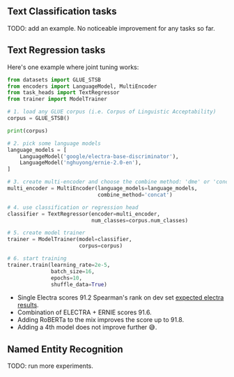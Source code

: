 ## Text Classification tasks

TODO: add an example. No noticeable improvement for any tasks so far.

## Text Regression tasks

Here's one example where joint tuning works:

```python
from datasets import GLUE_STSB
from encoders import LanguageModel, MultiEncoder
from task_heads import TextRegressor
from trainer import ModelTrainer

# 1. load any GLUE corpus (i.e. Corpus of Linguistic Acceptability)
corpus = GLUE_STSB()

print(corpus)

# 2. pick some language models
language_models = [
    LanguageModel('google/electra-base-discriminator'),
    LanguageModel('nghuyong/ernie-2.0-en'),
]

# 3. create multi-encoder and choose the combine method: 'dme' or 'concat'
multi_encoder = MultiEncoder(language_models=language_models,
                             combine_method='concat')

# 4. use classification or regression head
classifier = TextRegressor(encoder=multi_encoder,
                           num_classes=corpus.num_classes)

# 5. create model trainer
trainer = ModelTrainer(model=classifier,
                       corpus=corpus)

# 6. start training
trainer.train(learning_rate=2e-5,
              batch_size=16,
              epochs=10,
              shuffle_data=True)
```

- Single Electra scores 91.2 Spearman's rank on dev set [expected electra results](https://github.com/google-research/electra).
- Combination of ELECTRA + ERNIE scores 91.6.
- Adding RoBERTa to the mix improves the score up to 91.8.
- Adding a 4th model does not improve further 😅.


## Named Entity Recognition

TODO: run more experiments.